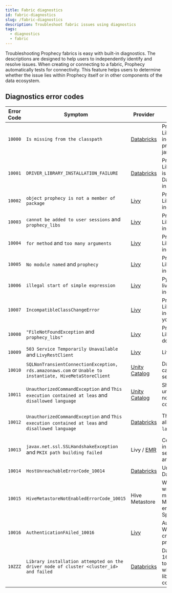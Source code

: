 ```yaml
---
title: Fabric diagnostics
id: fabric-diagnostics
slug: /fabric-diagnostics
description: Troubleshoot fabric issues using diagnostics
tags:
  - diagnostics
  - fabric
---
```


Troubleshooting Prophecy fabrics is easy with built-in diagnostics. The descriptions are designed to help users to independently identify and resolve issues. When creating or connecting to a fabric, Prophecy automatically tests for connectivity. This feature helps users to determine whether the issue lies within Prophecy itself or in other components of the data ecosystem.

## Diagnostics error codes

| Error Code | Symptom                                                                                                 | Provider                                                                                  | Cause                                                                                                            | Resolution                                                                                                                                                             |
| ---------- | ------------------------------------------------------------------------------------------------------- | ----------------------------------------------------------------------------------------- | ---------------------------------------------------------------------------------------------------------------- | ---------------------------------------------------------------------------------------------------------------------------------------------------------------------- |
| `10000`    | `Is missing from the classpath`                                                                         | [Databricks](/docs/administration/fabrics/Spark-fabrics/databricks/databricks.md)         | Prophecy Library(Scala) is incorrect. You're probably using thin jar.                                            | Use assembly `jar(${scalaFatJarName})` in the library section of the fabric settings.                                                                                  |
| `10001`    | `DRIVER_LIBRARY_INSTALLATION_FAILURE`                                                                   | [Databricks](/docs/administration/fabrics/Spark-fabrics/databricks/databricks.md)         | Prophecy Library(Scala/Python) is incorrect. Databricks could not install it.                                    | Please provide the valid library path in the fabric.                                                                                                                   |
| `10002`    | `object prophecy is not a member of package`                                                            | [Livy](docs/administration/fabrics/Spark-fabrics/livy.md)                                 | Prophecy Library(Scala) is incorrect.                                                                            | Please ensure that the library path exists and you’re using the assembly `jar(${scalaFatJarName})`.                                                                    |
| `10003`    | `cannot be added to user sessions` and `prophecy_libs`                                                  | [Livy](docs/administration/fabrics/Spark-fabrics/livy.md)                                 | Prophecy Library(Python) is incorrect.                                                                           | Please ensure that the library path exists and you’re using correct `file(${pythonPLibName})`.                                                                         |
| `10004`    | `for method` and `too many arguments`                                                                   | [Livy](docs/administration/fabrics/Spark-fabrics/livy.md)                                 | Prophecy Library(Scala) is incompatible.                                                                         | Please use the correct `version(${Globals.prophecyLibsVersion})` in the library section of fabric settings.                                                            |
| `10005`    | `No module named` and `prophecy`                                                                        | [Livy](docs/administration/fabrics/Spark-fabrics/livy.md)                                 | Prophecy Library(Python) is incorrect.                                                                           | Please provide the valid library path in the fabric.                                                                                                                   |
| `10006`    | `illegal start of simple expression`                                                                    | [Livy](docs/administration/fabrics/Spark-fabrics/livy.md)                                 | Python version in livy/hadoop is incorrect.                                                                      | Please make sure you have python3 there.                                                                                                                               |
| `10007`    | `IncompatibleClassChangeError`                                                                          | [Livy](docs/administration/fabrics/Spark-fabrics/livy.md)                                 | Prophecy Library(Scala) is incompatible with your Spark version.                                                 | Please use the correct assembly `jar(${scalaFatJarName})` in the library section of the fabric settings.                                                               |
| `10008`    | `"FileNotFoundException` and `prophecy_libs"`                                                           | [Livy](docs/administration/fabrics/Spark-fabrics/livy.md)                                 | Prophecy Library(Python) path does not exist.                                                                    | Please ensure that the file exists as per the path in the library section of the fabric settings.                                                                      |
| `10009`    | `503 Service Temporarily Unavailable` and `LivyRestClient`                                              | [Livy](https://livy.apache.org/docs/latest/rest-api.html)                                 | Livy service is down.                                                                                            | Please make sure the livy service is up before executing this command.                                                                                                 |
| `10010`    | `SQLNonTransientConnectionException, rds.amazonaws.com` or `Unable to instantiate, HiveMetaStoreClient` | [Unity Catalog](https://docs.databricks.com/en/resources/supported-regions.html#rds)      | Databricks cluster can't access RDS service.                                                                     | Please ensure that the cluster can access to the same region's RDS endpoint as documented [here](https://docs.databricks.com/en/resources/supported-regions.html#rds). |
| `10011`    | `UnauthorizedCommandException` and `This execution contained at leas` and `disallowed language`         | [Unity Catalog](https://docs.databricks.com/en/resources/supported-regions.html#rds)      | Shared cluster in unity catalog does not allow Scala commands.                                                   | Please use this cluster with Python Pipeline.                                                                                                                          |
| `10012`    | `UnauthorizedCommandException` and `This execution contained at leas` and `disallowed language`         | [Databricks](https://docs.databricks.com/en/administration-guide/users-groups/index.html) | This cluster does not allow `${pipeline's language}` command.                                                    | Please check with the Databricks workspace administrator to provide the execution access to `${pipeline's language}` language.                                         |
| `10013`    | `javax.net.ssl.SSLHandshakeException` and `PKIX path building failed`                                   | Livy / [EMR](https://docs.aws.amazon.com/emr/latest/ManagementGuide/emr-security.html)    | Certificates provided in EMR cluster's security configuration are wrong.                                         | Please ensure that EMR cluster's security configuration is using correct certificates.                                                                                 |
| `10014`    | `HostUnreachableErrorCode_10014`                                                                        | [Databricks](https://docs.databricks.com/en/administration-guide/users-groups/index.html) | Unable to reach Databricks endpoint.                                                                             | Make sure the workspace is active and reachable.                                                                                                                       |
| `10015`    | `HiveMetastoreNotEnabledErrorCode_10015`                                                                | Hive Metastore                                                                            | We were unable to write execution metrics because Hive Metastore is not enabled on your Spark.                   | Please enable Hive Metastore on Spark, or disable execution metrics in Prophecy.                                                                                       |
| `10016`    | `AuthenticationFAiled_10016`                                                                            | [Livy](docs/administration/fabrics/Spark-fabrics/livy.md)                                 | Authentication failed. Wrong or no auth credentials were provided.                                               | Make sure correct auth credentials are provided.                                                                                                                       |
| `10ZZZ`    | `Library installation attempted on the driver node of cluster <cluster_id> and failed`                  | [Databricks](/docs/administration/fabrics/Spark-fabrics/databricks/databricks.md)         | Databricks runtimes 16.4 and later default to Scala 2.13 — which Prophecy libraries are not yet compatible with. | Make sure you are running Databricks runtime 16.4 or earlier and explicitly set Scala to version 2.12.                                                                 |
